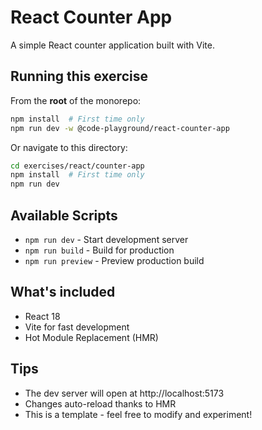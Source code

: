 # React Counter App

A simple React counter application built with Vite.

## Running this exercise

From the **root** of the monorepo:
```bash
npm install  # First time only
npm run dev -w @code-playground/react-counter-app
```

Or navigate to this directory:
```bash
cd exercises/react/counter-app
npm install  # First time only
npm run dev
```

## Available Scripts

- `npm run dev` - Start development server
- `npm run build` - Build for production
- `npm run preview` - Preview production build

## What's included

- React 18
- Vite for fast development
- Hot Module Replacement (HMR)

## Tips

- The dev server will open at http://localhost:5173
- Changes auto-reload thanks to HMR
- This is a template - feel free to modify and experiment!

